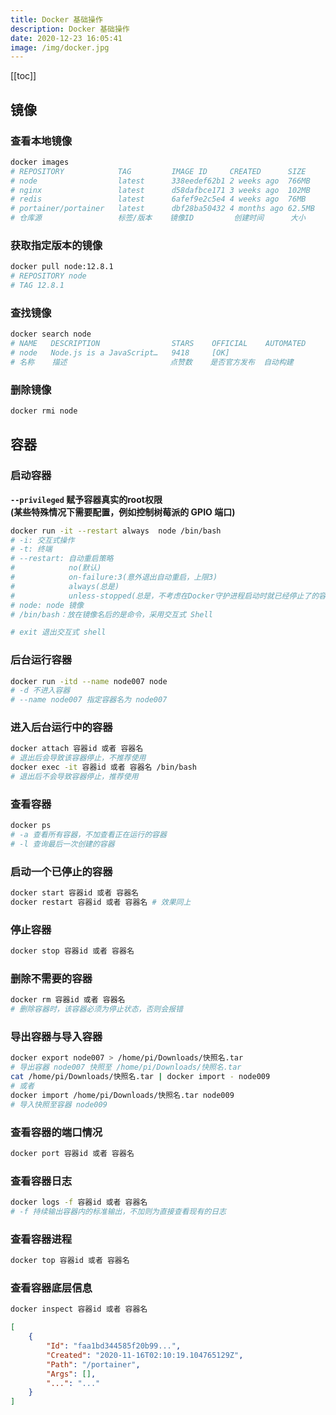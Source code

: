 ```yaml
---
title: Docker 基础操作
description: Docker 基础操作
date: 2020-12-23 16:05:41
image: /img/docker.jpg
---
```


[[toc]]

## 镜像

### 查看本地镜像

```bash
docker images
# REPOSITORY    		TAG    		IMAGE ID     CREATED      SIZE
# node          		latest 		338eedef62b1 2 weeks ago  766MB
# nginx         		latest 		d58dafbce171 3 weeks ago  102MB
# redis         		latest 		6afef9e2c5e4 4 weeks ago  76MB
# portainer/portainer   latest 		dbf28ba50432 4 months ago 62.5MB
# 仓库源				  标签/版本    镜像ID			创建时间	  大小
```

### 获取指定版本的镜像

```bash
docker pull node:12.8.1
# REPOSITORY node
# TAG 12.8.1
```

### 查找镜像

```bash
docker search node
# NAME   DESCRIPTION                STARS    OFFICIAL  	 AUTOMATED
# node   Node.js is a JavaScript…   9418     [OK]                
# 名称    描述						 点赞数    是否官方发布  自动构建
```

### 删除镜像

```bash
docker rmi node
```

## 容器

### 启动容器

<n-alert type="info">**`--privileged` 赋予容器真实的root权限 <br/> (某些特殊情况下需要配置，例如控制树莓派的 GPIO 端口)**</n-alert>

```bash
docker run -it --restart always  node /bin/bash
# -i: 交互式操作
# -t: 终端
# --restart: 自动重启策略
#            no(默认)
#            on-failure:3(意外退出自动重启，上限3)
#            always(总是)
#            unless-stopped(总是，不考虑在Docker守护进程启动时就已经停止了的容器)
# node: node 镜像
# /bin/bash：放在镜像名后的是命令，采用交互式 Shell

# exit 退出交互式 shell
```

### 后台运行容器

```bash
docker run -itd --name node007 node
# -d 不进入容器
# --name node007 指定容器名为 node007
```

### 进入后台运行中的容器

```bash
docker attach 容器id 或者 容器名
# 退出后会导致该容器停止，不推荐使用
docker exec -it 容器id 或者 容器名 /bin/bash
# 退出后不会导致容器停止，推荐使用
```

### 查看容器

```bash
docker ps
# -a 查看所有容器，不加查看正在运行的容器
# -l 查询最后一次创建的容器
```

### 启动一个已停止的容器

```bash
docker start 容器id 或者 容器名
docker restart 容器id 或者 容器名 # 效果同上
```

### 停止容器

```bash
docker stop 容器id 或者 容器名
```

### 删除不需要的容器

```bash
docker rm 容器id 或者 容器名
# 删除容器时，该容器必须为停止状态，否则会报错
```

### 导出容器与导入容器

```bash
docker export node007 > /home/pi/Downloads/快照名.tar
# 导出容器 node007 快照至 /home/pi/Downloads/快照名.tar
cat /home/pi/Downloads/快照名.tar | docker import - node009
# 或者
docker import /home/pi/Downloads/快照名.tar node009
# 导入快照至容器 node009
```

### 查看容器的端口情况

```bash
docker port 容器id 或者 容器名
```

### 查看容器日志

```bash
docker logs -f 容器id 或者 容器名
# -f 持续输出容器内的标准输出，不加则为直接查看现有的日志
```

### 查看容器进程

```bash
docker top 容器id 或者 容器名
```

### 查看容器底层信息

```bash
docker inspect 容器id 或者 容器名
```

```json
[
	{
		"Id": "faa1bd344585f20b99...",
		"Created": "2020-11-16T02:10:19.104765129Z",
		"Path": "/portainer",
		"Args": [],
		"...": "..."
	}
]
```

